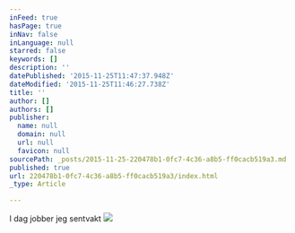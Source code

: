 ```yaml
---
inFeed: true
hasPage: true
inNav: false
inLanguage: null
starred: false
keywords: []
description: ''
datePublished: '2015-11-25T11:47:37.948Z'
dateModified: '2015-11-25T11:46:27.738Z'
title: ''
author: []
authors: []
publisher:
  name: null
  domain: null
  url: null
  favicon: null
sourcePath: _posts/2015-11-25-220478b1-0fc7-4c36-a8b5-ff0cacb519a3.md
published: true
url: 220478b1-0fc7-4c36-a8b5-ff0cacb519a3/index.html
_type: Article

---
```

I dag jobber jeg sentvakt
![](https://the-grid-user-content.s3-us-west-2.amazonaws.com/32c38c73-d77a-4758-8241-c94d39104dae.jpg)